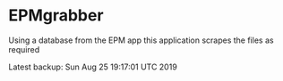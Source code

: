 # EPMgrabber
Using a database from the EPM app this application scrapes the files as required


Latest backup: Sun Aug 25 19:17:01 UTC 2019
